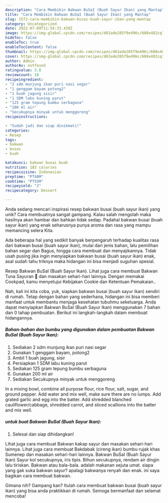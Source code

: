 ```yaml
---
description: "Cara Membikin Bakwan BuSaI (Buah Sayur Ikan) yang Mantap"
title: "Cara Membikin Bakwan BuSaI (Buah Sayur Ikan) yang Mantap"
slug: 1572-cara-membikin-bakwan-busai-buah-sayur-ikan-yang-mantap
category: Uncategorized
date: 2022-07-09T11:54:33.439Z
image: https://img-global.cpcdn.com/recipes/d63ade285f9e496c/680x482cq70/bakwan-busai-buah-sayur-ikan-foto-resep-utama.jpg
hideToc: false
enableToc: true
enableTocContent: false
thumbnail: https://img-global.cpcdn.com/recipes/d63ade285f9e496c/680x482cq70/bakwan-busai-buah-sayur-ikan-foto-resep-utama.jpg
cover: https://img-global.cpcdn.com/recipes/d63ade285f9e496c/680x482cq70/bakwan-busai-buah-sayur-ikan-foto-resep-utama.jpg
author: Admin
authorAv: notfound
ratingvalue: 3.8
reviewcount: 18
recipeingredient:
- "2 sdm munjung ikan puri nasi segar"
- "1 genggam bayam potong2"
- "1 buah jagung sisir"
- "1 SDM labu kuning parut"
- "125 gram tepung bumbu serbaguna"
- "200 ml air"
- "Secukupnya minyak untuk menggoreng"
recipeinstructions:

- "Sudah jadi dan siap dinikmati!"
categories:
- Resep
tags:
- bakwan
- busai
- buah

katakunci: bakwan busai buah 
nutrition: 183 calories
recipecuisine: Indonesian
preptime: "PT40M"
cooktime: "PT55M"
recipeyield: "2"
recipecategory: Dessert

---
```





Anda sedang mencari inspirasi resep bakwan busai (buah sayur ikan) yang unik? Cara membuatnya sangat gampang. Kalau salah mengolah maka hasilnya akan hambar dan bahkan tidak sedap. Padahal bakwan busai (buah sayur ikan) yang enak seharusnya punya aroma dan rasa yang mampu memancing selera Kita.





Ada beberapa hal yang sedikit banyak berpengaruh terhadap kualitas rasa dari bakwan busai (buah sayur ikan), mulai dari jenis bahan, lalu pemilihan bahan segar dan Bagus, hingga cara membuat dan menyajikannya. Tidak usah pusing jika ingin menyiapkan bakwan busai (buah sayur ikan) enak,      asal sudah tahu triknya maka hidangan ini bisa menjadi suguhan spesial.














Resep Bakwan BuSaI (Buah Sayur Ikan). Lihat juga cara membuat Bakwan Tuna Sayuran 🥬 dan masakan sehari-hari lainnya. Dengan memakai Cookpad, kamu menyetujui Kebijakan Cookie dan Ketentuan Pemakaian..






Nah, kali ini kita coba, yuk, siapkan bakwan busai (buah sayur ikan) sendiri di rumah. Tetap dengan bahan yang sederhana, hidangan ini bisa memberi manfaat untuk membantu menjaga kesehatan tubuhmu sekeluarga. Anda dapat menyiapkan Bakwan BuSaI (Buah Sayur Ikan) menggunakan 7 bahan dan 0 tahap pembuatan. Berikut ini langkah-langkah dalam membuat hidangannya.

<!--inarticleads1-->

##### Bahan-bahan dan bumbu yang digunakan dalam pembuatan Bakwan BuSaI (Buah Sayur Ikan):

1. Sediakan 2 sdm munjung ikan puri nasi segar
1. Gunakan 1 genggam bayam, potong2
1. Ambil 1 buah jagung, sisir
1. Persiapkan 1 SDM labu kuning parut
1. Sediakan 125 gram tepung bumbu serbaguna
1. Gunakan 200 ml air
1. Sediakan Secukupnya minyak untuk menggoreng


In a mixing bowl, combine all purpose flour, rice flour, salt, sugar, and ground pepper. Add water and mix well, make sure there are no lumps. Add grated garlic and egg into the batter. Add shredded blanched cauliflower/cabbage, shredded carrot, and sliced scallions into the batter and mix well. 

<!--inarticleads2-->

#####  untuk buat Bakwan BuSaI (Buah Sayur Ikan):


1. Selesai dan siap dihidangkan!

Lihat juga cara membuat Bakwan kakap sayur dan masakan sehari-hari lainnya. Lihat juga cara membuat Bakdabak (cireng ikan) bumbu rujak khas Sumenep dan masakan sehari-hari lainnya. Bakwan BuSaI (Buah Sayur Ikan) Sayur kol secukupnya, iris tipis. Bihun secukupnya, rendam air dingin lalu tiriskan. Bakwan atau bala-bala. adalah makanan sejuta umat. siapa yang gak suka bakwan sayur? apalagi bakwanya renyah dan enak. ini saya bagikan cara membuat bakwan. 

Gimana nih? Gampang kan? Itulah cara membuat bakwan busai (buah sayur ikan) yang bisa anda praktikkan di rumah. Semoga bermanfaat dan selamat mencoba!
